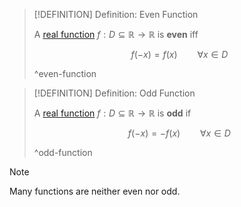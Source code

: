 >[!DEFINITION] Definition: Even Function
>
>A [real function](../Real%20Function.md) $f: D \subseteq \mathbb{R} \to \mathbb{R}$ is **even** iff
>
>$$f(-x) = f(x) \qquad \forall x \in D$$
>
>^even-function
>

>[!DEFINITION] Definition: Odd Function
>
>A [real function](../Real%20Function.md) $f: D \subseteq \mathbb{R} \to \mathbb{R}$ is **odd** if
>
>$$f(-x) = -f(x) \qquad \forall x \in D$$
>
>^odd-function
>

>[!NOTE]
>Many functions are neither even nor odd.